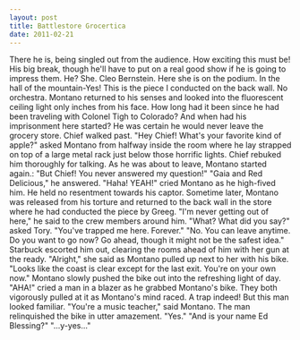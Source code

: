 ```yaml
---
layout: post
title: Battlestore Grocertica
date: 2011-02-21
---
```

  There he is, being singled out from
      the audience. How exciting this must be! His big break, though he'll have to put on a real
      good show if he is going to impress them. He? She. Cleo Bernstein. Here she is on the podium.
      In the hall of the mountain-Yes! This is the piece I conducted on the back wall. No
      orchestra.                      Montano returned to his
      senses and looked into the fluorescent ceiling light only inches from his face. How long had
      it been since he had been traveling with Colonel Tigh to Colorado? And when had his
      imprisonment here started? He was certain he would never leave the grocery store. Chief walked
      past.    "Hey Chief! What's your favorite kind of apple?" asked Montano
      from halfway inside the room where he lay strapped on top of a large metal rack just below
      those horrific lights. Chief rebuked him thoroughly for talking. As he was about to leave,
      Montano started again.: "But Chief! You never answered my question!" "Gaia and Red Delicious,"
      he answered. "Haha! YEAH!" cried Montano as he high-fived him. He held no resentment towards
      his captor.    Sometime later, Montano was released from his torture and
      returned to the back wall in the store where he had conducted the piece by Greeg.    "I'm never getting out of here," he said to the crew members around
      him.    "What? What did you say?" asked Tory.    "You've trapped me here. Forever."    "No. You can leave anytime. Do
      you want to go now? Go ahead, though it might not be the safest idea."    Starbuck escorted him out, clearing the rooms ahead of him with her gun at the ready.
      "Alright," she said as Montano pulled up next to her with his bike. "Looks like the coast is
      clear except for the last exit. You're on your own now." Montano slowly pushed the bike out
      into the refreshing light of day.    "AHA!" cried a man in a blazer as he
      grabbed Montano's bike. They both vigorously pulled at it as Montano's mind raced. A trap
      indeed! But this man looked familiar.    "You're a music teacher," said
      Montano. The man relinquished the bike in utter amazement.    "Yes."                                "And
      is your name Ed Blessing?"    "...y-yes..."                              